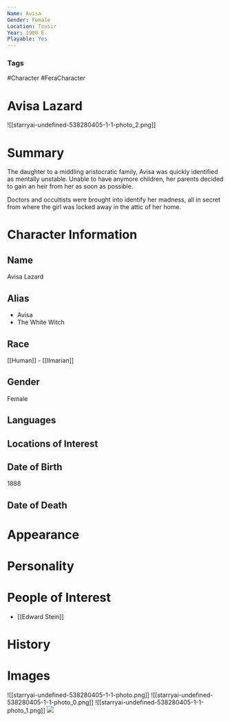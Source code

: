 ```yaml
---
Name: Avisa
Gender: Female
Location: Tousir
Year: 1900 E
Playable: Yes
---
```


### Tags
#Character #FeraCharacter

# Avisa Lazard
![[starryai-undefined-538280405-1-1-photo_2.png]]


# Summary
The daughter to a middling aristocratic family, Avisa was quickly identified as mentally unstable. Unable to have anymore children, her parents decided to gain an heir from her as soon as possible.

Doctors and occultists were brought into identify her madness, all in secret from where the girl was locked away in the attic of her home.

# Character Information

## Name
Avisa Lazard

## Alias
- Avisa
- The White Witch

## Race
[[Human]] - [[Ilmarian]]

## Gender
Female

## Languages

## Locations of Interest

## Date of Birth
1888

## Date of Death

# Appearance

# Personality

# People of Interest
- [[Edward Stein]]

# History

# Images
![[starryai-undefined-538280405-1-1-photo.png]]
![[starryai-undefined-538280405-1-1-photo_0.png]]
![[starryai-undefined-538280405-1-1-photo_1.png]]
![](1339451276_preview_adam.jpg)